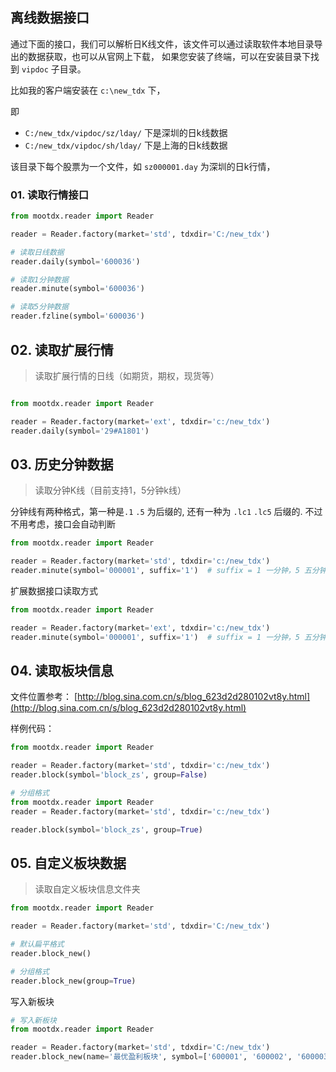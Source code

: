 ## 离线数据接口

通过下面的接口，我们可以解析日K线文件，该文件可以通过读取软件本地目录导出的数据获取，也可以从官网上下载， 如果您安装了终端，可以在安装目录下找到 `vipdoc` 子目录。

比如我的客户端安装在 `c:\new_tdx` 下，

即

- `C:/new_tdx/vipdoc/sz/lday/` 下是深圳的日k线数据
- `C:/new_tdx/vipdoc/sh/lday/` 下是上海的日k线数据

该目录下每个股票为一个文件，如 `sz000001.day` 为深圳的日k行情，

### 01. 读取行情接口

```python
from mootdx.reader import Reader

reader = Reader.factory(market='std', tdxdir='C:/new_tdx')

# 读取日线数据
reader.daily(symbol='600036')

# 读取1分钟数据
reader.minute(symbol='600036')

# 读取5分钟数据
reader.fzline(symbol='600036')
```

## 02. 读取扩展行情

> 读取扩展行情的日线（如期货，期权，现货等）

```python

from mootdx.reader import Reader

reader = Reader.factory(market='ext', tdxdir='c:/new_tdx')
reader.daily(symbol='29#A1801')
```

## 03. 历史分钟数据

> 读取分钟K线（目前支持1，5分钟k线）

分钟线有两种格式，第一种是`.1` `.5` 为后缀的, 还有一种为 `.lc1` `.lc5` 后缀的. 不过不用考虑，接口会自动判断

```python
from mootdx.reader import Reader

reader = Reader.factory(market='std', tdxdir='c:/new_tdx')
reader.minute(symbol='000001', suffix='1')  # suffix = 1 一分钟，5 五分钟
```

扩展数据接口读取方式

```python
from mootdx.reader import Reader

reader = Reader.factory(market='ext', tdxdir='c:/new_tdx')
reader.minute(symbol='000001', suffix='1')  # suffix = 1 一分钟，5 五分钟
```

## 04. 读取板块信息

文件位置参考： [http://blog.sina.com.cn/s/blog_623d2d280102vt8y.html](http://blog.sina.com.cn/s/blog_623d2d280102vt8y.html)

样例代码：

```python
from mootdx.reader import Reader

reader = Reader.factory(market='std', tdxdir='c:/new_tdx')
reader.block(symbol='block_zs', group=False)
```

```python
# 分组格式
from mootdx.reader import Reader
reader = Reader.factory(market='std', tdxdir='c:/new_tdx')

reader.block(symbol='block_zs', group=True)
```

## 05. 自定义板块数据

> 读取自定义板块信息文件夹

```python
from mootdx.reader import Reader

reader = Reader.factory(market='std', tdxdir='C:/new_tdx')

# 默认扁平格式
reader.block_new()

# 分组格式
reader.block_new(group=True)
```

写入新板块

```python
# 写入新板块
from mootdx.reader import Reader

reader = Reader.factory(market='std', tdxdir='C:/new_tdx')
reader.block_new(name='最优盈利板块', symbol=['600001', '600002', '600003', '600004', ])
```
